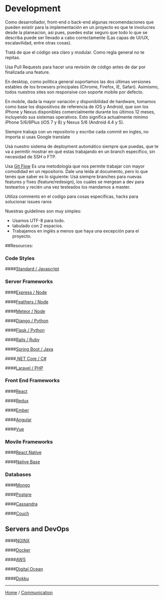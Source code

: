 Development
=========================

Como desarrollador, front-end o back-end algunas recomendaciones que pueden existir para la implementación en un proyecto es que te involucres desde la planeacion, asi pues, puedes estar seguro que todo lo que se describa puede ser llevado a cabo correctamente (Las capas de UI/UX, escalavilidad, entre otras cosas).

Tratá de que el código sea claro y modular. Como regla general no te repitas.

Usa Pull Requests para hacer una revisión de código antes de dar por finalizada una feature.

En desktop, como política general soportamos las dos últimas versiones estables de los browsers principales (Chrome, Firefox, IE, Safari). Asimismo, todos nuestros sites son responsive con soporte mobile por defecto.

En mobile, dada la mayor variación y disponibilidad de hardware, tomamos como base los dispositivos de referencia de iOS y Android, que son los iPhone y Nexus disponibles comercialmente durante los últimos 12 meses, incluyendo sus sistemas operativos. Esto significa actualmente minimo iPhone 5/6/6Plus (iOS 7 y 8) y Nexus 5/6 (Android 4.4 y 5).

Siempre trabaja con un repositorio y escribe cada commit en ingles, no importa si usas Google translate

Usá nuestro sistema de deployment automático siempre que puedas, que te va a permitir mostrar en qué estas trabajando en un branch específico, sin necesidad de SSH o FTP.

Usa [Git Flow](https://www.atlassian.com/git/tutorials/comparing-workflows)
Es una metodología que nos permite trabajar con mayor comodidad en un repositorio. Dale una leída al documento, pero lo que tenés que saber es lo siguiente: Usá siempre branches para nuevas features y fixes (feature/redesign), los cuales se mergean a dev para testearlos y recién una vez testeados los mandamos a master.

Utiliza comments en el codigo para cosas especificas, hacks para solucionar issues raros

Nuestras guidelines son muy simples:
- Usamos UTF-8 para todo.
- tabulado con 2 espacios.
- Trabajamos en inglés a menos que haya una excepción para el proyecto.

##Resources:

### Code Styles

####[Standard / Javascript](https://github.com/feross/standard)

### Server Frameworks

####[Express / Node](http://expressjs.com/)

####[Feathers / Node](http://feathersjs.com/)

####[Meteor / Node](https://www.meteor.com/)

####[Django / Python](https://www.djangoproject.com/)

####[Flask / Python](http://flask.pocoo.org/)

####[Rails / Ruby](http://rubyonrails.org/)

####[Spring Boot / Java](https://projects.spring.io/spring-boot/)

####[.NET Core / C#](https://www.microsoft.com/net/core)

####[Laravel / PHP](https://laravel.com/)

### Front End Frameworks

####[React](https://facebook.github.io/react/)

####[Redux](http://redux.js.org/)

####[Ember](http://emberjs.com/)

####[Angular](https://angular.io/)

####[Vue](https://vuejs.org/)

### Movile Frameworks

####[React Native](https://facebook.github.io/react-native/)

####[Native Base](http://nativebase.io/)

### Databases

####[Mongo](https://www.mongodb.com/)

####[Postgre](https://www.postgresql.org/)

####[Cassandra](http://cassandra.apache.org/)

####[Couch](http://couchdb.apache.org/)

## Servers and DevOps

####[NGINX](https://www.nginx.com/resources/wiki/)

####[Docker](https://www.docker.com/)

####[AWS](https://aws.amazon.com/)

####[Digital Ocean](https://www.digitalocean.com/)

####[Dokku](https://github.com/dokku/dokku)

---
[Home](../README.md) / [Communication](communication.md)